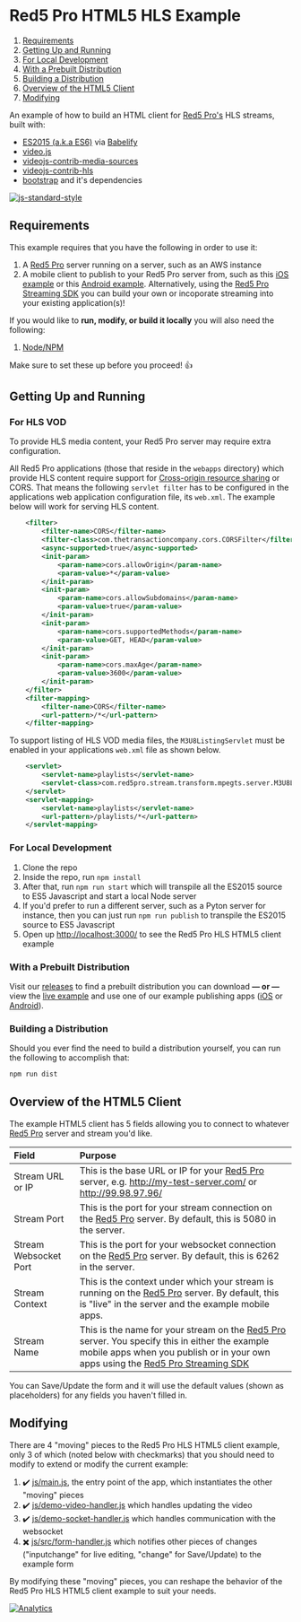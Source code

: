 # Red5 Pro HTML5 HLS Example

<!-- MarkdownTOC -->

1. [Requirements](#requirements)
2. [Getting Up and Running](#getting-up-and-running)
  1. [For Local Development](#for-local-development)
  2. [With a Prebuilt Distribution](#with-a-prebuilt-distribution)
  3. [Building a Distribution](#building-a-distribution)
3. [Overview of the HTML5 Client](#overview-of-the-html5-client)
4. [Modifying](#modifying)

<!-- /MarkdownTOC -->


An example of how to build an HTML client for [Red5 Pro's](http://red5pro.com/) HLS streams, built with:

* [ES2015 (a.k.a ES6)](https://github.com/bevacqua/es6) via [Babelify](http://babeljs.io/)
* [video.js](https://github.com/videojs/video.js)
* [videojs-contrib-media-sources](https://github.com/videojs/videojs-contrib-media-sources)
* [videojs-contrib-hls](https://github.com/videojs/videojs-contrib-hls)
* [bootstrap](https://github.com/twbs/bootstrap) and it's dependencies

[![js-standard-style](https://cdn.rawgit.com/feross/standard/master/badge.svg)](https://github.com/feross/standard)

## Requirements

This example requires that you have the following in order to use it:

1. A [Red5 Pro][r5p] server running on a server, such as an AWS instance
2. A mobile client to publish to your Red5 Pro server from, such as this [iOS example](https://github.com/red5pro/red5pro-ios-app) or this [Android example](https://github.com/red5pro/red5pro-android-app). Alternatively, using the [Red5 Pro Streaming SDK][r5s] you can build your own or incoporate streaming into your existing application(s)!

If you would like to **run, modify, or build it locally** you will also need the following:

1. [Node/NPM](https://nodejs.org/)

Make sure to set these up before you proceed! :+1:

## Getting Up and Running

### For HLS VOD

To provide HLS media content, your Red5 Pro server may require extra configuration.

All Red5 Pro applications (those that reside in the `webapps` directory) which provide HLS content require support for [Cross-origin resource sharing](https://en.wikipedia.org/wiki/Cross-origin_resource_sharing) or CORS. That means the following `servlet filter` has to be configured in the applications web application configuration file, its `web.xml`. The example below will work for serving HLS content.

```xml
    <filter>
        <filter-name>CORS</filter-name>
        <filter-class>com.thetransactioncompany.cors.CORSFilter</filter-class>
        <async-supported>true</async-supported>
        <init-param>
            <param-name>cors.allowOrigin</param-name>
            <param-value>*</param-value>
        </init-param>
        <init-param>
            <param-name>cors.allowSubdomains</param-name>
            <param-value>true</param-value>
        </init-param>
        <init-param>
            <param-name>cors.supportedMethods</param-name>
            <param-value>GET, HEAD</param-value>
        </init-param>
        <init-param>
            <param-name>cors.maxAge</param-name>
            <param-value>3600</param-value>
        </init-param>
    </filter>
    <filter-mapping>
        <filter-name>CORS</filter-name>
        <url-pattern>/*</url-pattern>
    </filter-mapping>
```

To support listing of HLS VOD media files, the `M3U8ListingServlet` must be enabled in your applications `web.xml` file as shown below.

```xml
    <servlet>
        <servlet-name>playlists</servlet-name>
        <servlet-class>com.red5pro.stream.transform.mpegts.server.M3U8ListingServlet</servlet-class>
    </servlet>    
    <servlet-mapping>
        <servlet-name>playlists</servlet-name>
        <url-pattern>/playlists/*</url-pattern>
    </servlet-mapping>
```


### For Local Development

1. Clone the repo
2. Inside the repo, run `npm install`
3. After that, run `npm run start` which will transpile all the ES2015 source to ES5 Javascript and start a local Node server
  1. If you'd prefer to run a different server, such as a Pyton server for instance, then you can just run `npm run publish` to transpile the ES2015 source to ES5 Javascript
4. Open up [http://localhost:3000/](http://localhost:3000/) to see the Red5 Pro HLS HTML5 client example

### With a Prebuilt Distribution

Visit our [releases](https://github.com/red5pro/red5pro-html5-hls/releases) to find a prebuilt distribution you can download **&mdash; or &mdash;** view the [live example](http://red5pro.github.io/red5pro-html5-hls/) and use one of our example publishing apps ([iOS](https://github.com/red5pro/red5pro-ios-app) or [Android](https://github.com/red5pro/red5pro-android-app)).

### Building a Distribution

Should you ever find the need to build a distribution yourself, you can run the following to accomplish that:

```sh
npm run dist
```

## Overview of the HTML5 Client

The example HTML5 client has 5 fields allowing you to connect to whatever [Red5 Pro][r5p] server and stream you'd like.

| Field                 | Purpose                                                                                                                                                                                         |
|:----------------------|:------------------------------------------------------------------------------------------------------------------------------------------------------------------------------------------------|
| Stream URL or IP      | This is the base URL or IP for your [Red5 Pro][r5p] server, e.g. http://my-test-server.com/ or http://99.98.97.96/                                                                              |
| Stream Port           | This is the port for your stream connection on the [Red5 Pro][r5p] server. By default, this is 5080 in the server.                                                                              |
| Stream Websocket Port | This is the port for your websocket connection on the [Red5 Pro][r5p] server. By default, this is 6262 in the server.                                                                           |
| Stream Context        | This is the context under which your stream is running on the [Red5 Pro][r5p] server. By default, this is "live" in the server and the example mobile apps.                                     |
| Stream Name           | This is the name for your stream on the [Red5 Pro][r5p] server. You specify this in either the example mobile apps when you publish or in your own apps using the [Red5 Pro Streaming SDK][r5s] |

You can Save/Update the form and it will use the default values (shown as placeholders) for any fields you haven't filled in.

## Modifying

There are 4 "moving" pieces to the Red5 Pro HLS HTML5 client example, only 3 of which (noted below with checkmarks) that you should need to modify to extend or modify the current example:

1. :heavy_check_mark: [js/main.js](./js/main.js), the entry point of the app, which instantiates the other "moving" pieces
2. :heavy_check_mark: [js/demo-video-handler.js](./js/demo-video-handler.js) which handles updating the video
3. :heavy_check_mark: [js/demo-socket-handler.js](./js/demo-socket-handler.js) which handles communication with the websocket
4. :heavy_multiplication_x: [js/src/form-handler.js](./js/src/form-handler.js) which notifies other pieces of changes ("inputchange" for live editing, "change" for Save/Update) to the example form

By modifying these "moving" pieces, you can reshape the behavior of the Red5 Pro HLS HTML5 client example to suit your needs.

[r5p]:      https://red5pro.com                                 "Red5 Pro"
[r5s]:      https://www.red5pro.com/docs/streaming/overview/    "Red5 Pro Streaming SDK"
[![Analytics](https://ga-beacon.appspot.com/UA-59819838-3/red5pro/red5pro-html5-hls?pixel)](https://github.com/igrigorik/ga-beacon)
